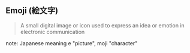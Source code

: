 ## Emoji (絵文字)
> A small digital image or icon used to express an idea or emotion in electronic communication

note:
    Japanese meaning e "picture", moji "character"
